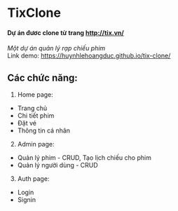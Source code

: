 # TixClone
#### Dự án đươc clone từ trang http://tix.vn/
*Một dự án quản lý rạp chiếu phim*    
Link demo: https://huynhlehoangduc.github.io/tix-clone/  
## Các chức năng:
1. Home page:
- Trang chủ
- Chi tiết phim
- Đặt vé
- Thông tin cá nhân
2. Admin page:
- Quản lý phim - CRUD, Tạo lịch chiếu cho phim
- Quản lý người dùng - CRUD
3. Auth page:
- Login
- Signin

